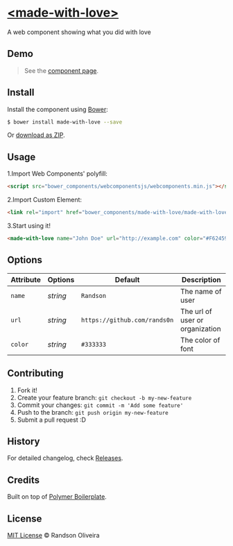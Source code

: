 # [&lt;made-with-love&gt;](http://rands0n.github.io/made-with-love/)

A web component showing what you did with love

## Demo

> See the [component page](http://rands0n.github.io/made-with-love).

## Install

Install the component using [Bower](http://bower.io/):

```sh
$ bower install made-with-love --save
```

Or [download as ZIP](https://github.com/rands0n/made-with-love/archive/master.zip).

## Usage

1.Import Web Components' polyfill:

```html
<script src="bower_components/webcomponentsjs/webcomponents.min.js"></script>
```

2.Import Custom Element:

```html
<link rel="import" href="bower_components/made-with-love/made-with-love.html">
```

3.Start using it!

```html
<made-with-love name="John Doe" url="http://example.com" color="#F62459"></made-with-love>
```

## Options

Attribute | Options       | Default                         | Description
---       | ---           | ---                             | ---
`name`    | *string*      | `Randson`                       | The name of user
`url`     | *string*      | `https://github.com/rands0n`  | The url of user or organization
`color`   | *string*      | `#333333`                       | The color of font

## Contributing

1. Fork it!
2. Create your feature branch: `git checkout -b my-new-feature`
3. Commit your changes: `git commit -m 'Add some feature'`
4. Push to the branch: `git push origin my-new-feature`
5. Submit a pull request :D

## History

For detailed changelog, check [Releases](https://github.com/rands0n/made-with-love/releases).

## Credits

Built on top of [Polymer Boilerplate](https://github.com/webcomponents/polymer-boilerplate).

## License

[MIT License](./LICENSE) © Randson Oliveira
